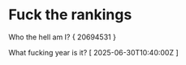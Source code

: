 # Fuck the rankings

Who the hell am I?
{ 20694531 }

What fucking year is it?
[ 2025-06-30T10:40:00Z ]
